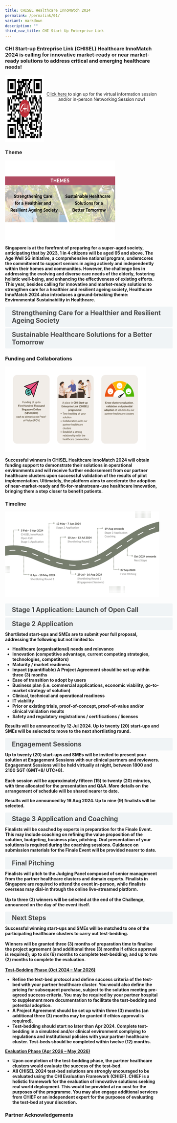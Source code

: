 ```yaml
---
title: CHISEL Healthcare InnoMatch 2024
permalink: /permalink/01/
variant: markdown
description: ""
third_nav_title: CHI Start Up Enterprise Link
---
```

<h3>CHI Start-up Entreprise Link (CHISEL) Healthcare InnoMatch 2024 is calling for innovative market-ready or near market-ready solutions to address critical and emerging healthcare needs! </h3>

<div>
  <div style="display: flex; justify-content: center;" class="row">
    <div style="display: flex; align-items: center;    margin-left: auto; margin-right: auto;" class="col">
      <div style="height: 100%; display: flex; flex-direction: column; justify-content: space-between; align-items: center;    margin-left: auto; margin-right: auto;">
        <img alt="QR" style="width: 220px; height: 220px;margin-left: auto;margin-right: auto;" src="/images/CHILD%20pictures/picture5.jpg">
        <div class="header">
          <b></b>
        </div>
      </div>
    </div>
   <div class="col">
      <div style="align-self: center; justify-content: center;" class="header">
        <p style="text-align: center; padding: 40px 0;"><a href="https://for.sg/chisel2024rsvp">Click here </a>to sign up for the virtual information session and/or in-person Networking Session now!<b></b></p><b>
      </b></div><b>
    </b></div><b>
  </b></div><b>
</b></div><b>

<h3> Theme </h3>

<img alt="theme" style="width: 360px; height: 260px;margin-left: auto;margin-right: auto;" src="/images/CHISEL/2024_Theme.png">

Singapore is at the forefront of preparing for a super-aged society, anticipating that by 2023, 1 in 4 citizens will be aged 65 and above. The Age Well SG initiative, a comprehensive national program, underscores the commitment to support seniors in aging actively and independently within their homes and communities. However, the challenge lies in addressing the evolving and diverse care needs of the elderly, fostering holistic well-being, and enhancing the effectiveness of existing efforts. This year, besides calling for innovative and market-ready solutions to strengthen care for a healthier and resilient ageing society, Healthcare InnoMatch 2024 also introduces a ground-breaking theme: Environmental Sustainability in Healthcare. 

<!--REQUIRED CODE must copy for accordion to work. the "design of the accordion box and content is in this code as well. if wanna edit/change the accordion design can use this website https://www.w3schools.com/w3css/w3css_accordions.asp./\-->
<style>
.button {
  background-color: white;
  cursor: pointer;
  padding: 5px;
  width: 100%;
  border: none;
  text-align: left;
  outline: none;
  font-size: 20px;
  transition: 0.4s;
}

.panel {
  padding: 0 18px;
  display: none;
  background-color: white;
  overflow: hidden;
}

img {
  width: 150px;
  height: 180px;
}

.active,
.button:hover {
  background-color: white;
}

input {
  display: none;
}

label {
  position: relative;
  display: block;
  padding: 8px 22px;
  margin: 0 0 5px 0;
  cursor: pointer;
  background: #F0F4F6;
  border-radius: 3px;
  width: 100%;
  color: #484848;
  transition: height 0.4s;
  font-size: 1.5em;
}

label:hover {
  background: #BD2D37;
  color: #FFF;
}

.accordion-content {
  padding: 10px 0px 30px 30px;
  margin: 0 0 1px 0;
  border-radius: 3px;
	font-size: 1.25em;
	line-height: 2.2rem;
}

input + label::before {
  content: url("https://d33wubrfki0l68.cloudfront.net/2726d99e678e7823e23532634fdd6e83dfe96a99/c39dd/images/chevron-down.svg");
  font-weight: 400;
  font-size: 1.25em;
  line-height: 1.1rem;
  padding: 0;
  position: absolute;
  right: 0.5rem;
  top: 50%;
  transform: translateY(-50%);
  transition: transform 0.4s ease-in-out;
}

input:checked + label::before {
  content: url("https://d33wubrfki0l68.cloudfront.net/7468164d2fc2ad4fdea648e6cf2de622c2f70892/1819b/images/chevron-up.svg");
  transform: translateY(-50%) rotateZ(180deg);
}

input + label + .accordion-content {
  display: none;
}

input:checked + label + .accordion-content {
  display: block;
}

</style>
<!--END OF REQUIRED CODE.\-->


<!--ENTIRE ACCORDION CODE-->

<!--ONE BOX. Must match the <label> code with the id code -->
</b><div><b>
	<input id="title1" type="checkbox"><label for="title1">	Strengthening Care for a Healthier and Resilient Ageing Society</label>
	<div class="accordion-content">
		<div class="para"><u>Problem Statement:</u>  
<br>How might disruptive innovations enhance existing efforts, bridge critical gaps and fulfil unmet needs in the <b>holistic care</b> of the elderly and young seniors, so as to create <b>sustainable</b> (business model and environment perspective) <b>and personalised care models</b>?
<br>
<br>We are seeking scalable, end-to-end and sustainable (business model and environment perspective) solutions to <b>promote personalised medical intervention</b>, <b>self-care</b>, and <b>right-sited care</b>. This may include solutions such as:
<ul>
<li> Point of Care testing (i.e. diagnostic) solutions to transform disease diagnosis and support clinical decision to develop timely personalised care plans and/or treatments based on individuals' risk profiles.</li>
<li> Digital innovations and Artificial Intelligence (AI) enhanced solutions that help to better predict, prevent and manage chronic diseases.</li>
<li> Wearables and sensors to bring supportive care closer to home, empowering individuals to self-manage their health status and receive personalised health and lifestyle coaching. This may pertain to eating healthily, increasing physical activities, taking their medications and routinely going for medical check-ups.</li>
</ul>
Your solution and proposal outcomes should be backed by clinical evidence and data. Submit your application today to contribute to the evolution of elderly care, promoting a future where aging is synonymous with vitality and independence.
</div>
</div>
<!--ONE BOX END-->
<!--2ND BOX-->
<input id="title2" type="checkbox"><label for="title2">Sustainable Healthcare Solutions for a Better Tomorrow</label>
	<div class="accordion-content">
	<div class="para">
<u>Problem Statement:</u>
<br>How might we pioneer a transformative shift in the <b>hospitals’ management of healthcare waste, materials and energy</b> to minimise our environmental impact, without sacrificing quality and safety in patient care?<br>
<br>Your solution and proposal outcomes should be backed by clinical evidence and data. It should also aim to bring about better patient health outcomes, value and cost-effectiveness for patients, families, hospitals, and the overall healthcare systems. The environmental benefits of the innovation should be quantified. A key outcome is decarbonisation, which should be quantified in carbon dioxide equivalents or CO2e.<br>
<br>Submit your proposal today and contribute to extending our healing touch not only to patients but also to the delicate ecosystem we collectively call home. Together, let's forge a path towards healthcare sustainability.<br>
		
</div>
</div>
<!--2ND BOX END-->

<h3> Funding and Collaborations </h3>
	
<img style="width: 460px; height: 280px;margin-left: auto;margin-right: auto;" alt="Funding and Opportunities" src="/images/CHISEL/Funding_and_Collaborations_2024.png">
	
<p>Successful winners in CHISEL Healthcare InnoMatch 2024 will obtain funding support to demonstrate their solutions in operational environments and will receive further endorsement from our partner healthcare clusters upon successful validation of the results of pilot implementation. Ultimately, the platform aims to accelerate the adoption of near-market-ready and fit-for-mainstream-use healthcare innovation, bringing them a step closer to benefit patients.</p>
	
<h3> Timeline </h3>

<img style="width: 600px; height: 280px;margin-left: auto;margin-right: auto;" alt="Funding and Opportunities" src="/images/CHISEL/2024_Timeline.png">
        <div class="header">
					
<!--ENTIRE ACCORDION CODE-->
<br> 
<!--ONE BOX. Must match the <label> code with the id code -->
<div>
<input id="title3" type="checkbox"><label for="title3">Stage 1 Application: Launch of Open Call</label>
	<div class="accordion-content">
Submit your application for Healthcare InnoMatch 2024 on the Challenge Portal by <b>5 April 2024, 23:59 SGT</b>. Multi-participation is welcomed. Fill in the application form available in the participant space, providing the following:
<ul>
	<li>Application and Company Information</li>
	<li>Solution Pitch Deck (7 slides)</li>
	<li>Pitch Deck Guidelines can be downloaded in the Challenge Portal.</li>
		</ul>
The panel of judges for Healthcare InnoMatch 2024 and its partner healthcare clusters will shortlist start-ups and SMEs to move to Stage 2. Results will be announced by 10 May 2024.
</div>
</div>
		
</div>
</b></div><b>
<!--ONE BOX END-->
<!--2ND BOX-->
<input id="title4" type="checkbox"><label for="title4">Stage 2 Application</label>
Shortlisted start-ups and SMEs are to submit your full proposal, addressing the following but not limited to:
<ul>
	<li>Healthcare (organisational) needs and relevance</li>
	<li>Innovation (competitive advantage, current competing strategies, technologies, competitors)</li>
	<li>Maturity / market readiness</li>
	<li>Impact (quantifiable) A Project Agreement should be set up within three (3) months</li>
	<li>Ease of transition to adopt by users</li>
	<li>Business plan (i.e. commercial applications, economic viability, go-to-market strategy of solution)</li>
	<li>Clinical, technical and operational readiness</li>
	<li>IT viability</li>
	<li>Prior or existing trials, proof-of-concept, proof-of-value and/or clinical validation results</li>
	<li>Safety and regulatory registrations / certifications / licenses</li>
</ul>
Results will be announced by 12 Jul 2024. Up to twenty (20) start-ups and SMEs will be selected to move to the next shortlisting round.


<!--2ND BOX END-->
<!--3RD BOX-->
<input id="title5" type="checkbox"><label for="title5">Engagement Sessions</label>
Up to twenty (20) start-ups and SMEs will be invited to present your solution at Engagement Sessions with our clinical partners and reviewers. Engagement Sessions will be held virtually at night, between 1800 and 2100 SGT (GMT+8/ UTC+8).<br>
<br> Each session will be approximately fifteen (15) to twenty (20) minutes, with time allocated for the presentation and Q&amp;A. More details on the arrangement of schedule will be shared nearer to date.

Results will be announced by 16 Aug 2024. Up to nine (9) finalists will be selected.


<!--3RD BOX END-->
<!--4TH BOX-->
<input id="title6" type="checkbox"><label for="title6">Stage 3 Application and Coaching</label>
Finalists will be coached by experts in preparation for the Finale Event. This may include coaching on refining the value proposition of the solution, budgeting, business plan, pitching. Oral presentation of your solutions is required during the coaching sessions. Guidance on submission materials for the Finale Event will be provided nearer to date.


<!--4TH BOX END-->
<!--5TH BOX-->
<input id="title7" type="checkbox"><label for="title7">Final Pitching</label>
Finalists will pitch to the Judging Panel composed of senior management from the partner healthcare clusters and domain experts. Finalists in Singapore are required to attend the event in-person, while finalists overseas may dial-in through the online live-streamed platform.
<br>
<br> Up to three (3) winners will be selected at the end of the Challenge, announced on the day of the event itself.


<!--5TH BOX END-->
<!--6TH BOX-->
<input id="title8" type="checkbox"><label for="title8">Next Steps</label>
Successful winning start-ups and SMEs will be matched to one of the participating healthcare clusters to carry out test-bedding.
<br>
<br>Winners will be granted three (3) months of preparation time to finalise the project agreement (and additional three (3) months if ethics approval is required); up to six (6) months to complete test-bedding; and up to two (2) months to complete the evaluation.<br>
<br>
<u>Test-Bedding Phase (Oct 2024 – Mar 2026)</u>
<ul>
<li>Refine the test-bed protocol and define success criteria of the test-bed with your partner healthcare cluster. You would also define the pricing for subsequent purchase, subject to the solution meeting pre-agreed success criteria. You may be required by your partner hospital to supplement more documentation to facilitate the test-bedding and potential adoption.</li>
	<li>A Project Agreement should be set up within three (3) months (an additional three (3) months may be granted if ethics approval is required).</li>
<li>Test-bedding should start no later than Apr 2024. Complete test-bedding in a simulated and/or clinical environment complying to regulations and institutional policies with your partner healthcare cluster. Test-beds should be completed within twelve (12) months.</li>
		</ul>
		<u>Evaluation Phase (Apr 2026 – May 2026)</u>
		<br> 
<ul>
<li>Upon completion of the test-bedding phase, the partner healthcare clusters would evaluate the success of the test-bed.</li>
<li>All CHISEL 2024 test-bed solutions are strongly encouraged to be evaluated using the CHI Evaluation Framework (CHIEF). CHIEF is a holistic framework for the evaluation of innovative solutions seeking real world deployment. This would be provided at no cost for the purposes of the programme. You may also engage additional services from CHIEF or an independent expert for the purposes of evaluating the test-bed at your discretion.</li>
		</ul>
		
		



<!--6TH BOX END-->
					
<h3> Partner Acknowledgements </h3>



				
</b>